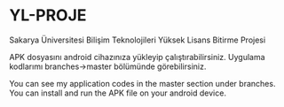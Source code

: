 # YL-PROJE
Sakarya Üniversitesi Bilişim Teknolojileri Yüksek Lisans Bitirme Projesi

APK dosyasını android cihazınıza yükleyip çalıştırabilirsiniz.
Uygulama kodlarımı branches->master bölümünde görebilirsiniz.

You can see my application codes in the master section under branches.
You can install and run the APK file on your android device.
